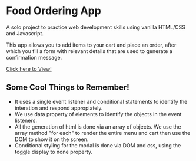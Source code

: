 # Food Ordering App

A solo project to practice web development skills using vanilla HTML/CSS and Javascript.  

This app allows you to add items to your cart and place an order, after which you fill a form with relevant details that are used to generate a confirmation message.  

[Click here to View!](https://tubular-tarsier-810e1d.netlify.app/)

## Some Cool Things to Remember!

- It uses a single event listener and conditional statements to identify the interation and respond appropiately.
- We use data property of elements to identify the objects in the event listeners.
- All the generation of html is done via an array of objects. We use the array method "for each" to render the entire menu and cart then use the DOM to show it on the screen.
- Conditional styling for the modal is done via DOM and css, using the toggle display to none property.
